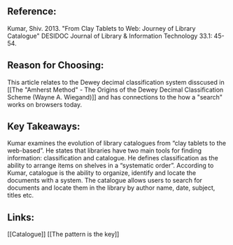 ## Reference: 
Kumar, Shiv. 2013. "From Clay Tablets to Web: Journey of Library Catalogue" DESIDOC Journal of Library & Information Technology 33.1: 45-54.

## Reason for Choosing:
This article relates to the Dewey decimal classification system disscused in [[The "Amherst Method" - The Origins of the Dewey Decimal Classification Scheme (Wayne A. Wiegand)]] and has connections to the how a "search" works on browsers today. 

## Key Takeaways:
Kumar examines the evolution of library catalogues from “clay tablets to the web-based”. He states that libraries have two main tools for finding information: classification and catalogue. He defines classification as the ability to arrange items on shelves in a “systematic order”. According to Kumar, catalogue is the ability to organize, identify and locate the documents with a system. The catalogue allows users to search for documents and locate them in the library by author name, date, subject, titles etc.  

## Links:
[[Catalogue]]
[[The pattern is the key]]